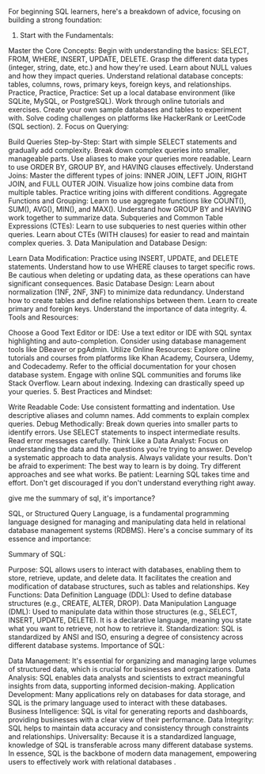 For beginning SQL learners, here's a breakdown of advice, focusing on building a strong foundation:

1. Start with the Fundamentals:

Master the Core Concepts:
Begin with understanding the basics: SELECT, FROM, WHERE, INSERT, UPDATE, DELETE.
Grasp the different data types (integer, string, date, etc.) and how they're used.
Learn about NULL values and how they impact queries.
Understand relational database concepts: tables, columns, rows, primary keys, foreign keys, and relationships.
Practice, Practice, Practice:
Set up a local database environment (like SQLite, MySQL, or PostgreSQL).
Work through online tutorials and exercises.
Create your own sample databases and tables to experiment with.
Solve coding challenges on platforms like HackerRank or LeetCode (SQL section).
2. Focus on Querying:

Build Queries Step-by-Step:
Start with simple SELECT statements and gradually add complexity.
Break down complex queries into smaller, manageable parts.
Use aliases to make your queries more readable.
Learn to use ORDER BY, GROUP BY, and HAVING clauses effectively.
Understand Joins:
Master the different types of joins: INNER JOIN, LEFT JOIN, RIGHT JOIN, and FULL OUTER JOIN.
Visualize how joins combine data from multiple tables.
Practice writing joins with different conditions.
Aggregate Functions and Grouping:
Learn to use aggregate functions like COUNT(), SUM(), AVG(), MIN(), and MAX().
Understand how GROUP BY and HAVING work together to summarize data.
Subqueries and Common Table Expressions (CTEs):
Learn to use subqueries to nest queries within other queries.
Learn about CTEs (WITH clauses) for easier to read and maintain complex queries.
3. Data Manipulation and Database Design:

Learn Data Modification:
Practice using INSERT, UPDATE, and DELETE statements.
Understand how to use WHERE clauses to target specific rows.
Be cautious when deleting or updating data, as these operations can have significant consequences.
Basic Database Design:
Learn about normalization (1NF, 2NF, 3NF) to minimize data redundancy.
Understand how to create tables and define relationships between them.
Learn to create primary and foreign keys.
Understand the importance of data integrity.
4. Tools and Resources:

Choose a Good Text Editor or IDE:
Use a text editor or IDE with SQL syntax highlighting and auto-completion.
Consider using database management tools like DBeaver or pgAdmin.
Utilize Online Resources:
Explore online tutorials and courses from platforms like Khan Academy, Coursera, Udemy, and Codecademy.
Refer to the official documentation for your chosen database system.
Engage with online SQL communities and forums like Stack Overflow.
Learn about indexing.
Indexing can drastically speed up your queries.
5. Best Practices and Mindset:

Write Readable Code:
Use consistent formatting and indentation.
Use descriptive aliases and column names.
Add comments to explain complex queries.
Debug Methodically:
Break down queries into smaller parts to identify errors.
Use SELECT statements to inspect intermediate results.
Read error messages carefully.
Think Like a Data Analyst:
Focus on understanding the data and the questions you're trying to answer.
Develop a systematic approach to data analysis.
Always validate your results.
Don't be afraid to experiment:
The best way to learn is by doing. Try different approaches and see what works.
Be patient:
Learning SQL takes time and effort. Don't get discouraged if you don't understand everything right away.





give me the summary of sql, it's importance?


SQL, or Structured Query Language, is a fundamental programming language designed for managing and manipulating data held in relational database management systems (RDBMS). Here's a concise summary of its essence and importance:

Summary of SQL:

Purpose:
SQL allows users to interact with databases, enabling them to store, retrieve, update, and delete data.
It facilitates the creation and modification of database structures, such as tables and relationships.
Key Functions:
Data Definition Language (DDL): Used to define database structures (e.g., CREATE, ALTER, DROP).
Data Manipulation Language (DML): Used to manipulate data within those structures (e.g., SELECT, INSERT, UPDATE, DELETE).
It is a declarative language, meaning you state what you want to retrieve, not how to retrieve it.
Standardization:
SQL is standardized by ANSI and ISO, ensuring a degree of consistency across different database systems.
Importance of SQL:

Data Management:
It's essential for organizing and managing large volumes of structured data, which is crucial for businesses and organizations.
Data Analysis:
SQL enables data analysts and scientists to extract meaningful insights from data, supporting informed decision-making.
Application Development:
Many applications rely on databases for data storage, and SQL is the primary language used to interact with these databases.
Business Intelligence:
SQL is vital for generating reports and dashboards, providing businesses with a clear view of their performance.
Data Integrity:
SQL helps to maintain data accuracy and consistency through constraints and relationships.
Universality:
Because it is a standardized language, knowledge of SQL is transferable across many different database systems.
In essence, SQL is the backbone of modern data management, empowering users to effectively work with relational databases
.